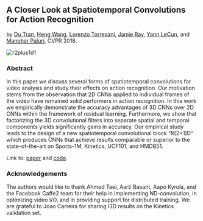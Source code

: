 ## A Closer Look at Spatiotemporal Convolutions for Action Recognition
by [Du Tran](http://www.cs.dartmouth.edu/~dutran), [Heng Wang](http://lear.inrialpes.fr/people/wang/), [Lorenzo Torresani](http://www.cs.dartmouth.edu/~lorenzo), [Jamie Ray](https://research.fb.com/people/ray-jamie), [Yann LeCun](http://yann.lecun.com/), and [Manohar Paluri](https://research.fb.com/people/paluri-manohar), CVPR 2018.

![r2plus1d1](https://github.com/dutran/R2Plus1D/r2plus1d.png)

### Abstract
In this paper we discuss several forms of spatiotemporal convolutions for  video analysis and  study their effects  on
action recognition. Our motivation stems from the observation that 2D CNNs applied to individual frames of the video
have remained solid performers in action recognition. In this work we empirically demonstrate the accuracy advantages of 3D CNNs over 2D CNNs within the framework of residual learning.  Furthermore,  we show that factorizing the 3D convolutional filters into separate spatial and temporal components yields significantly gains in accuracy.  Our empirical study leads to the design of a new spatiotemporal convolutional block “R(2+1)D” which produces CNNs that
achieve results comparable or superior to the state-of-the-art on Sports-1M, Kinetics, UCF101, and HMDB51.

Link to: [paper](https://128.84.21.199/pdf/1711.11248.pdf) and [code](https://github.com/facebookresearch/R2Plus1D).

### Acknowledgements
The authors would like to thank Ahmed Taei, Aarti Basant, Aapo Kyrola, and the Facebook Caffe2 team for their help in implementing ND-convolution, in optimizing video I/O, and in providing support for distributed training. We are grateful to Joao Carreira for sharing I3D results on the Kinetics validation set.
